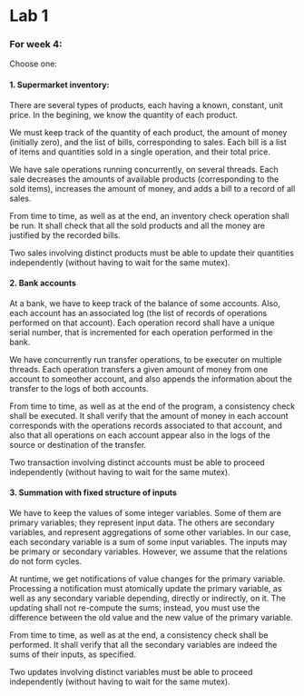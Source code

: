 # Lab 1

### For week 4:

Choose one:

#### 1. Supermarket inventory:

There are several types of products, each having a known, constant, unit price. In the begining, we know the quantity of each product.

We must keep track of the quantity of each product, the amount of money (initially zero), and the list of bills, corresponding to sales. Each bill is a list of items and quantities sold in a single operation, and their total price.

We have sale operations running concurrently, on several threads. Each sale decreases the amounts of available products (corresponding to the sold items), increases the amount of money, and adds a bill to a record of all sales.

From time to time, as well as at the end, an inventory check operation shall be run. It shall check that all the sold products and all the money are justified by the recorded bills.

Two sales involving distinct products must be able to update their quantities independently (without having to wait for the same mutex).

#### 2. Bank accounts

At a bank, we have to keep track of the balance of some accounts. Also, each account has an associated log (the list of records of operations performed on that account). Each operation record shall have a unique serial number, that is incremented for each operation performed in the bank.

We have concurrently run transfer operations, to be executer on multiple threads. Each operation transfers a given amount of money from one account to someother account, and also appends the information about the transfer to the logs of both accounts.

From time to time, as well as at the end of the program, a consistency check shall be executed. It shall verify that the amount of money in each account corresponds with the operations records associated to that account, and also that all operations on each account appear also in the logs of the source or destination of the transfer.

Two transaction involving distinct accounts must be able to proceed independently (without having to wait for the same mutex).

#### 3. Summation with fixed structure of inputs

We have to keep the values of some integer variables. Some of them are primary variables; they represent input data. The others are secondary variables, and represent aggregations of some other variables. In our case, each secondary variable is a sum of some input variables. The inputs may be primary or secondary variables. However, we assume that the relations do not form cycles.

At runtime, we get notifications of value changes for the primary variable. Processing a notification must atomically update the primary variable, as well as any secondary variable depending, directly or indirectly, on it. The updating shall not re-compute the sums; instead, you must use the difference between the old value and the new value of the primary variable.

From time to time, as well as at the end, a consistency check shall be performed. It shall verify that all the secondary variables are indeed the sums of their inputs, as specified.

Two updates involving distinct variables must be able to proceed independently (without having to wait for the same mutex).
